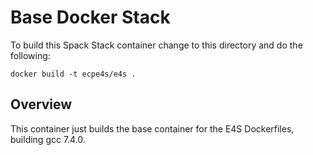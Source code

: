 # Base Docker Stack

To build this Spack Stack container change to this directory and do the
following:

```
docker build -t ecpe4s/e4s .
```

## Overview

This container just builds the base container for the E4S Dockerfiles,
building gcc 7.4.0.
